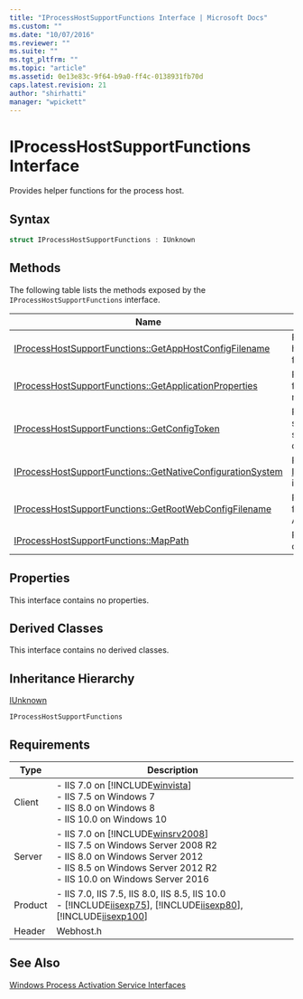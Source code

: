 ```yaml
---
title: "IProcessHostSupportFunctions Interface | Microsoft Docs"
ms.custom: ""
ms.date: "10/07/2016"
ms.reviewer: ""
ms.suite: ""
ms.tgt_pltfrm: ""
ms.topic: "article"
ms.assetid: 0e13e83c-9f64-b9a0-ff4c-0138931fb70d
caps.latest.revision: 21
author: "shirhatti"
manager: "wpickett"
---
```

# IProcessHostSupportFunctions Interface
Provides helper functions for the process host.  
  
## Syntax  
  
```cpp  
struct IProcessHostSupportFunctions : IUnknown  
```  
  
## Methods  
 The following table lists the methods exposed by the `IProcessHostSupportFunctions` interface.  
  
|Name|Description|  
|----------|-----------------|  
|[IProcessHostSupportFunctions::GetAppHostConfigFilename](../../web-development-reference\webdev-native-api-reference/iprocesshostsupportfunctions-getapphostconfigfilename-method.md)|Retrieves the application host configuration (.config) file path.|  
|[IProcessHostSupportFunctions::GetApplicationProperties](../../web-development-reference\webdev-native-api-reference/iprocesshostsupportfunctions-getapplicationproperties-method.md)|Retrieves the properties from the application's metabase.|  
|[IProcessHostSupportFunctions::GetConfigToken](../../web-development-reference\webdev-native-api-reference/iprocesshostsupportfunctions-getconfigtoken-method.md)|Retrieves a Windows security token for the specified application’s root directory.|  
|[IProcessHostSupportFunctions::GetNativeConfigurationSystem](../../web-development-reference\webdev-native-api-reference/iprocesshostsupportfunctions-getnativeconfigurationsystem-method.md)|Retrieves the [INativeConfigurationSystem](http://msdn.microsoft.com/en-us/ef29f2da-90b4-be7d-e59b-83fa1799f477) interface pointer.|  
|[IProcessHostSupportFunctions::GetRootWebConfigFilename](../../web-development-reference\webdev-native-api-reference/iprocesshostsupportfunctions-getrootwebconfigfilename-method.md)|Retrieves the physical path for the ApplicationHost.config file.|  
|[IProcessHostSupportFunctions::MapPath](../../web-development-reference\webdev-native-api-reference/iprocesshostsupportfunctions-mappath-method.md)|Retrieves the physical path of a relative URL.|  
  
## Properties  
 This interface contains no properties.  
  
## Derived Classes  
 This interface contains no derived classes.  
  
## Inheritance Hierarchy  
 [IUnknown](http://go.microsoft.com/fwlink/?LinkId=55951)  
  
 `IProcessHostSupportFunctions`  
  
## Requirements  
  
|Type|Description|  
|----------|-----------------|  
|Client|-   IIS 7.0 on [!INCLUDE[winvista](../../wmi-provider/includes/winvista-md.md)]<br />-   IIS 7.5 on Windows 7<br />-   IIS 8.0 on Windows 8<br />-   IIS 10.0 on Windows 10|  
|Server|-   IIS 7.0 on [!INCLUDE[winsrv2008](../../wmi-provider/includes/winsrv2008-md.md)]<br />-   IIS 7.5 on Windows Server 2008 R2<br />-   IIS 8.0 on Windows Server 2012<br />-   IIS 8.5 on Windows Server 2012 R2<br />-   IIS 10.0 on Windows Server 2016|  
|Product|-   IIS 7.0, IIS 7.5, IIS 8.0, IIS 8.5, IIS 10.0<br />-   [!INCLUDE[iisexp75](../../web-development-reference/native-code-api-reference/includes/iisexp75-md.md)], [!INCLUDE[iisexp80](../../web-development-reference/native-code-api-reference/includes/iisexp80-md.md)], [!INCLUDE[iisexp100](../../web-development-reference/native-code-api-reference/includes/iisexp100-md.md)]|  
|Header|Webhost.h|  
  
## See Also  
 [Windows Process Activation Service Interfaces](../../web-development-reference\webdev-native-api-reference/windows-process-activation-service-interfaces.md)